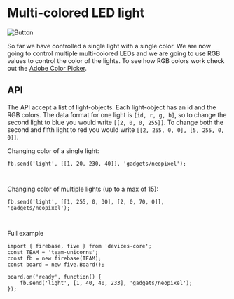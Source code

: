 # Multi-colored LED light

![Button](https://learn.adafruit.com/system/assets/assets/000/013/714/medium640/leds_Ring12.jpg)

So far we have controlled a single light with a single color.
We are now going to control multiple multi-colored LEDs and we
are going to use RGB values to control the color of the lights.
To see how RGB colors work check out the [Adobe Color Picker](https://color.adobe.com/).


## API

The API accept a list of light-objects.
Each light-object has an id and the RGB colors.
The data format for one light is `[id, r, g, b]`,
so to change the second light to blue you would write
`[[2, 0, 0, 255]]`. 
To change both the second and fifth light to red you
would write `[[2, 255, 0, 0], [5, 255, 0, 0]]`.



Changing color of a single light:

```
fb.send('light', [[1, 20, 230, 40]], 'gadgets/neopixel');
```


` `


Changing color of multiple lights (up to a max of 15):

```
fb.send('light', [[1, 255, 0, 30], [2, 0, 70, 0]], 'gadgets/neopixel');
```


` `

Full example


```
import { firebase, five } from 'devices-core';
const TEAM = 'team-unicorns';
const fb = new firebase(TEAM);
const board = new five.Board();

board.on('ready', function() {
    fb.send('light', [1, 40, 40, 233], 'gadgets/neopixel');
});
```
